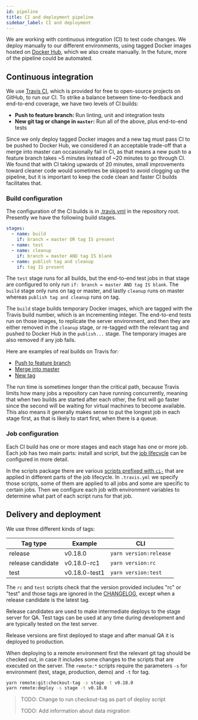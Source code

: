 ```yaml
---
id: pipeline
title: CI and deployment pipeline
sidebar_label: CI and deployment
---
```


We are working with continuous integration (CI) to test code changes. We deploy
manually to our different environments, using tagged Docker images hosted on
[Docker Hub](https://hub.docker.com/), which we also create manually. In the
future, more of the pipeline could be automated.

## Continuous integration

We use [Travis CI](https://travis-ci.org), which is provided for free to
open-source projects on GitHub, to run our CI. To strike a balance between
time-to-feedback and end-to-end coverage, we have two levels of CI builds:

- **Push to feature branch:** Run linting, unit and integration tests
- **New git tag or change in `master`:** Run all of the above, plus end-to-end
  tests

Since we only deploy tagged Docker images and a new tag must pass CI to be
pushed to Docker Hub, we considered it an acceptable trade-off that a merge into
master can occasionally fail in CI, as that means a new push to a feature branch
takes ~5 minutes instead of ~20 minutes to go through CI. We found that with CI
taking upwards of 20 minutes, small improvements toward cleaner code would
sometimes be skipped to avoid clogging up the pipeline, but it is important to
keep the code clean and faster CI builds facilitates that.

### Build configuration

The configuration of the CI builds is in
[.travis.yml](https://github.com/dina-web-nrm/dina-collections/blob/master/.travis.yml)
in the repository root. Presently we have the following build stages.

```yaml
stages:
  - name: build
    if: branch = master OR tag IS present
  - name: test
  - name: cleanup
    if: branch = master AND tag IS blank
  - name: publish tag and cleanup
    if: tag IS present
```

The `test` stage runs for all builds, but the end-to-end test jobs in that stage
are configured to only run `if: branch = master AND tag IS blank`. The `build`
stage only runs on tag or master, and lastly `cleanup` runs on master whereas
`publish tag and cleanup` runs on tag.

The `build` stage builds temporary Docker images, which are tagged with the
Travis build number, which is an incrementing integer. The end-to-end tests run
on those images, to replicate the server environment, and then they are either
removed in the `cleanup` stage, or re-tagged with the relevant tag and pushed to
Docker Hub in the `publish...` stage. The temporary images are also removed if
any job fails.

Here are examples of real builds on Travis for:

- [Push to feature branch](https://travis-ci.org/dina-web-nrm/dina-collections/builds/514668028)
- [Merge into master](https://travis-ci.org/dina-web-nrm/dina-collections/builds/514690822)
- [New tag](https://travis-ci.org/dina-web-nrm/dina-collections/builds/515082657)

The run time is sometimes longer than the critical path, because Travis limits
how many jobs a repository can have running concurrently, meaning that when two
builds are started after each other, the first will go faster since the second
will be waiting for virtual machines to become available. This also means it
generally makes sense to put the longest job in each stage first, as that is
likely to start first, when there is a queue.

### Job configuration

Each CI build has one or more stages and each stage has one or more job. Each
job has two main parts: install and script, but the
[job lifecycle](https://docs.travis-ci.com/user/job-lifecycle/) can be
configured in more detail.

In the scripts package there are various
[scripts prefixed with `ci-`](https://github.com/dina-web-nrm/dina-collections/tree/master/packages/scripts/src/bash)
that are applied in different parts of the job lifecycle. In `.travis.yml` we
specify those scripts, some of them are applied to all jobs and some are
specific to certain jobs. Then we configure each job with environment variables
to determine what part of each script runs for that job.

## Delivery and deployment

We use three different kinds of tags:

| Tag type          | Example       | CLI                    |
| ----------------- | ------------- | ---------------------- |
| release           | v0.18.0       | `yarn version:release` |
| release candidate | v0.18.0-rc1   | `yarn version:rc`      |
| test              | v0.18.0-test1 | `yarn version:test`    |

The `rc` and `test` scripts check that the version provided includes "rc" or
"test" and those tags are ignored in the
[CHANGELOG](https://github.com/dina-web-nrm/dina-collections/blob/master/CHANGELOG.md),
except when a release candidate is the latest tag.

Release candidates are used to make intermediate deploys to the stage server for
QA. Test tags can be used at any time during development and are typically
tested on the test server.

Release versions are first deployed to stage and after manual QA it is deployed
to production.

When deploying to a remote environment first the relevant git tag should be
checked out, in case it includes some changes to the scripts that are executed
on the server. The `remote:*` scripts require the parameters `-s` for
environment (test, stage, production, demo) and `-t` for tag.

```bash
yarn remote:git:checkout-tag -s stage -t v0.18.0
yarn remote:deploy -s stage -t v0.18.0
```

> TODO: Change to run checkout-tag as part of deploy script
>
> TODO: Add information about data migration
